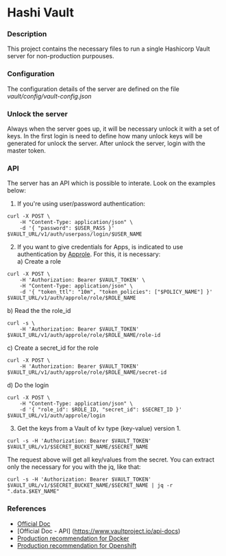 # Hashi Vault

### Description
This project contains the necessary files to run a single Hashicorp Vault server for non-production purpouses.

### Configuration
The configuration details of the server are defined on the file _vault/config/vault-config.json_

### Unlock the server
Always when the server goes up, it will be necessary unlock it with a set of keys. In the first login is need to define how many unlock keys will be generated for unlock the server. After unlock the server, login with the master token.

### API
The server has an API which is possible to interate. Look on the examples below:
1. If you're using user/password authentication:
```shell
curl -X POST \ 
    -H "Content-Type: application/json" \ 
    -d '{ "password": $USER_PASS }' $VAULT_URL/v1/auth/userpass/login/$USER_NAME
```

2. If you want to give credentials for Apps, is indicated to use authentication by [Approle](https://learn.hashicorp.com/tutorials/vault/approle). For this, it is necessary:<br/>
a) Create a role
```shell
curl -X POST \
    -H 'Authorization: Bearer $VAULT_TOKEN' \
    -H "Content-Type: application/json" \ 
    -d '{ "token_ttl": "10m", "token_policies": ["$POLICY_NAME"] }' $VAULT_URL/v1/auth/approle/role/$ROLE_NAME 
```
b) Read the the role_id 
```shell
curl -s \ 
    -H 'Authorization: Bearer $VAULT_TOKEN' $VAULT_URL/v1/auth/approle/role/$ROLE_NAME/role-id
```
c) Create a secret_id for the role
```shell
curl -X POST \ 
    -H 'Authorization: Bearer $VAULT_TOKEN' $VAULT_URL/v1/auth/approle/role/$ROLE_NAME/secret-id
```
d) Do the login
```shell
curl -X POST \
    -H "Content-Type: application/json" \ 
    -d '{ "role_id": $ROLE_ID, "secret_id": $SECRET_ID }' $VAULT_URL/v1/auth/approle/login
```

3. Get the keys from a Vault of kv type (key-value) version 1.
```shell
curl -s -H 'Authorization: Bearer $VAULT_TOKEN' $VAULT_URL/v1/$SECRET_BUCKET_NAME/$SECRET_NAME 
```

The request above will get all key/values from the secret. You can extract only the necessary for you with the jq, like that:

```shell
curl -s -H 'Authorization: Bearer $VAULT_TOKEN' $VAULT_URL/v1/$SECRET_BUCKET_NAME/$SECRET_NAME | jq -r ".data.$KEY_NAME"
```

### References
- [Official Doc](https://www.vaultproject.io/docs)
- [Official Doc - API] (https://www.vaultproject.io/api-docs)
- [Production recommendation for Docker](https://learn.hashicorp.com/tutorials/vault/production-hardening?in=vault/day-one-raft)
- [Production recommendation for Openshift](https://www.vaultproject.io/docs/platform/k8s/helm/openshift)
